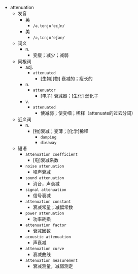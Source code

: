- attenuation
  - 发音
    - 英
      - `/əˌtenju'eɪʃn/`
    - 美
      - `/ə,tɛnjʊ'eʃən/`
  - 词义
    - n.
      - 变瘦；减少；减弱
  - 同根词
    - adj.
      - `attenuated`
        - [生物][物] 衰减的；瘦长的
    - n.
      - `attenuator`
        - [电子] 衰减器；[生化] 弱化子
    - v.
      - `attenuated`
        - 使减弱；使变细；稀释（attenuate的过去分词）
  - 近义词
    - n.
      - [物]衰减；变薄；[化学]稀释
        - `damping`
        - `dieaway`
  - 短语
    - `attenuation coefficient`
      - [电]衰减系数 
    - `noise attenuation`
      - 噪声衰减 
    - `sound attenuation`
      - 消音，声衰减 
    - `signal attenuation`
      - 信号衰减 
    - `attenuation constant`
      - 衰减常量；减幅常数 
    - `power attenuation`
      - 功率耗损 
    - `attenuation factor`
      - 衰减因数 
    - `acoustic attenuation`
      - 声衰减 
    - `attenuation curve`
      - 衰减曲线 
    - `attenuation measurement`
      - 衰减测量，减弱测定 

